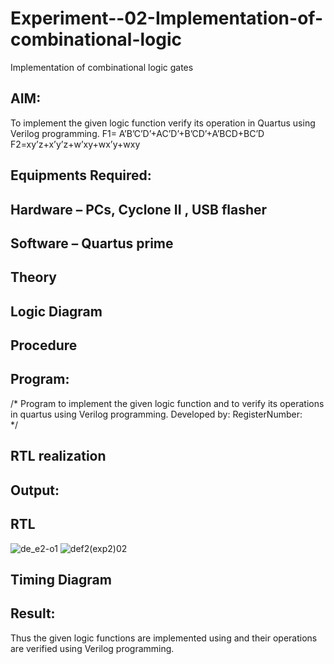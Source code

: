 # Experiment--02-Implementation-of-combinational-logic
Implementation of combinational logic gates
 
## AIM:
To implement the given logic function verify its operation in Quartus using Verilog programming.
 F1= A’B’C’D’+AC’D’+B’CD’+A’BCD+BC’D
F2=xy’z+x’y’z+w’xy+wx’y+wxy
 
 
 
## Equipments Required:
## Hardware – PCs, Cyclone II , USB flasher
## Software – Quartus prime


## Theory
 

## Logic Diagram
## Procedure
## Program:
/*
Program to implement the given logic function and to verify its operations in quartus using Verilog programming.
Developed by: 
RegisterNumber:  
*/
## RTL realization

## Output:
## RTL
![de_e2-o1](https://github.com/Thirukaalathessvarar-S/Experiment--02-Implementation-of-combinational-logic-/assets/121166390/3bf4ab7e-970e-4c62-b4ab-fc9e5922f0bc)
![def2(exp2)02](https://github.com/Thirukaalathessvarar-S/Experiment--02-Implementation-of-combinational-logic-/assets/121166390/b05c5bfd-58c2-4dc3-ba5a-aa3aa7236554)

## Timing Diagram


## Result:
Thus the given logic functions are implemented using  and their operations are verified using Verilog programming.
